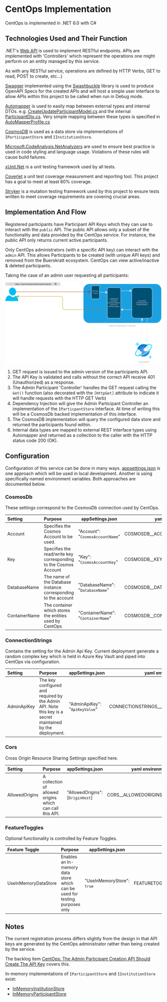 # CentOps Implementation

CentOps is implemented in .NET 6.0 with C#

## Technologies Used and Their Function

.NET's [Web API](https://docs.microsoft.com/en-us/aspnet/core/web-api/?view=aspnetcore-6.0) is used to implement RESTful endpoints.
APIs are implemented with 'Controllers' which represent the operations one might perform on an entity managed by this service.

As with any RESTful service, operations are defined by HTTP Verbs, GET to read, POST to create, etc...)

[Swagger](https://swagger.io/) implemented using the [Swashbuckle](https://github.com/domaindrivendev/Swashbuckle.AspNetCore) library is used to produce OpenAPI Specs for the created APIs and will host a simple user interface to allow APIs within this project to be called when run in Debug mode.

[Automapper](https://automapper.org/) is used to easily map between external types and internal DTOs.  e.g. [CreateUpdateParticipantModel.cs](../../src/CentOps.Api/Models/CreateUpdateParticipantModel.cs) and the internal [ParticipantDto.cs](../../src/CentOps.Api/Services/ModelStore/Models/ParticipantDto.cs).  Very simple mapping between these types is specified in [AutoMapperProfile.cs](../../src/CentOps.Api/AutoMapperProfile.cs)

[CosmosDB](https://docs.microsoft.com/en-us/azure/cosmos-db/) is used as a data store via implementations of `IParticipantStore` and `IInstitutionStore`.

[Microsoft.CodeAnalysis.NetAnalyzers](https://github.com/dotnet/roslyn-analyzers) are used to ensure best practice is used in code styling and language usage.  Violations of these rules will cause build failures.

[xUnit.Net](https://github.com/xunit/xunit) is a unit testing framework used by all tests.

[Coverlet](https://github.com/coverlet-coverage/coverlet) a unit test coverage measurement and reporting tool.  This project has a goal to meet at least 80% coverage.

[Stryker](https://stryker-mutator.io/) is a mutation testing framework used by this project to ensure tests written to meet coverage requirements are covering crucial areas.

## Implementation And Flow

Registered participants have Participant API Keys which they can use to interact with the `public` API.  The public API allows only a subset of the functionality and data provided by the CentOps service.  For instance, the public API only returns current active participants.

Only CentOps administrators (with a specific API key) can interact with the `admin` API.  This allows Participants to be created (with unique API keys) and removed from the Buerokratt ecosystem.  CentOps can view active/inactive & deleted participants.

Taking the case of an admin user requesting all participants:

![Flow Diagram](../images/centops-flow.editable.png)

1. GET request is issued to the admin version of the participants API.
2. The API Key is validated and calls without the correct API receive 401 (Unauthorized) as a response.
3. The Admin Participant 'Controller' handles the GET request calling the `Get()` function (also decorated with the `[HttpGet]` attribute to indicate it will handle requests with the HTTP GET Verb)
4. Dependency Injection will give the Admin Participant Controller an implementation of the `IParticpantStore` interface.  At time of writing this will be a CosmosDb backed implementation of this interface.
5. The CosmosDB implementation will query the configured data store and returned the participants found within.
6. Internal data types are mapped to external REST interface types using Automapper and returned as a collection to the caller with the HTTP status code 200 (OK).

## Configuration

Configuration of this service can be done in many ways.  [appsettings.json](../../src/CentOps.Api/appsettings.json) is one approach which will be used in local development.  Another is using specifically named environment variables.  Both approaches are documented below.

### CosmosDb

These settings correspond to the CosmosDb connection used by CentOps.

| Setting    | Purpose                       |  appSettings.json | yaml environment |
|:------------------|:------------------------------| ------------------|--------|
| Account | Specifies the Cosmos Account to be used. |"Account": "`CosmosAccountName`" | COSMOSDB__ACCOUNT=`CosmosAccountName`
| Key      | Specifies the read/write key corresponding to the Cosmos Account| "Key": "`CosmosAccountKey`" | COSMOSDB__KEY=`CosmosAccountKey`
| DatabaseName | The name of the Database instance corresponding to the account | "DatabaseName": "`DatabaseName`" | COSMOSDB__DATABASENAME=`DatabaseName`
| ContainerName | The container which stores the entities used by CentOps | "ContainerName": "`ContainerName`" | COSMOSDB__CONTAINERNAME=`ContainerName`

### ConnectionStrings

Contains the setting for the Admin Api Key.  Current deployment generate a random complex key which is held in Azure Key Vault and piped into CentOps via configuration.

| Setting    | Purpose                       |  appSettings.json | yaml environment |
|:------------------|:------------------------------| ------------------|--------|
| AdminApiKey  | The key configured and required by the Admin API.  Note this key is a secret maintained by the deployment. |"AdminApiKey": "`ApiKeyValue`" | CONNECTIONSTRINGS__ADMINAPIKEY=`ApiKeyValue`

### Cors

Cross Origin Resource Sharing Settings specified here.

| Setting    | Purpose                       |  appSettings.json | yaml environment |
|:------------------|:------------------------------| ------------------|--------|
| AllowedOrigins  | A collection of allowed origins which can call this API. | "AllowedOrigins": [`OriginHost`] | CORS__ALLOWEDORIGINS__0=`OriginHost`

### FeatureToggles

Optional functionality is controlled by Feature Toggles.

| Feature Toggle    | Purpose                       |  appSettings.json | yaml environment |
|:------------------|:------------------------------| ------------------|--------|
| UseInMemoryDataStore | Enables an In-memory data store which can be used for testing purposes only |"UseInMemoryStore": `true` | FEATURETOGGLES__USEINMEMORYSTORE=`true`

## Notes

The current registration process differs slightly from the design in that API keys are generated by the CentOps administrator rather than being created by the service.

The backlog item [CentOps: The Admin Participant Creation API Should Create The API Key](https://github.com/buerokratt/CentOps/issues/78) covers this.

In-memory implementations of `IParticipantStore` and `IInstitutionStore` exist:

- [InMemoryInstitutionStore](../../src/CentOps.Api/Services/InMemoryInstitutionStore.cs)
- [InMemoryParticipantStore](../../src/CentOps.Api/Services/InMemoryParticipantsStore.cs)